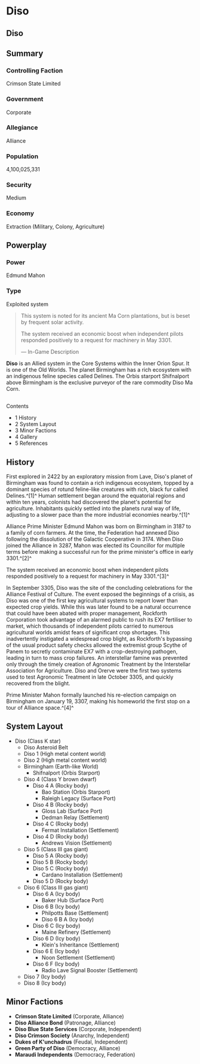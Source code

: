 # Diso
## Diso

		

## Summary

### Controlling Faction

Crimson State Limited

### Government

Corporate

### Allegiance

Alliance

### Population

4,100,025,331

### Security

Medium

### Economy

Extraction (Military, Colony, Agriculture)

## Powerplay

### Power

Edmund Mahon

### Type

Exploited system

> 
> 
> This system is noted for its ancient Ma Corn plantations, but is beset by frequent solar activity.
> 
> The system received an economic boost when independent pilots responded positively to a request for machinery in May 3301.
> 
> 
> — In-Game Description
> 

**Diso** is an Allied system in the Core Systems within the Inner Orion Spur. It is one of the Old Worlds. The planet Birmingham has a rich ecosystem with an indigenous feline species called Delines. The Orbis starport Shifnalport above Birmingham is the exclusive purveyor of the rare commodity Diso Ma Corn. 

## 

Contents

- 1 History
- 2 System Layout
- 3 Minor Factions
- 4 Gallery
- 5 References

## History

First explored in 2422 by an exploratory mission from Lave, Diso's planet of Birmingham was found to contain a rich indigenous ecosystem, topped by a dominant species of rotund feline-like creatures with rich, black fur called Delines.^[1]^ Human settlement began around the equatorial regions and within ten years, colonists had discovered the planet's potential for agriculture. Inhabitants quickly settled into the planets rural way of life, adjusting to a slower pace than the more industrial economies nearby.^[1]^

Alliance Prime Minister Edmund Mahon was born on Birmingham in 3187 to a family of corn farmers. At the time, the Federation had annexed Diso following the dissolution of the Galactic Cooperative in 3174. When Diso joined the Alliance in 3287, Mahon was elected its Councillor for multiple terms before making a successful run for the prime minister's office in early 3301.^[2]^

The system received an economic boost when independent pilots responded positively to a request for machinery in May 3301.^[3]^

In September 3305, Diso was the site of the concluding celebrations for the Alliance Festival of Culture. The event exposed the beginnings of a crisis, as Diso was one of the first key agricultural systems to report lower than expected crop yields. While this was later found to be a natural occurrence that could have been abated with proper management, Rockforth Corporation took advantage of an alarmed public to rush its EX7 fertiliser to market, which thousands of independent pilots carried to numerous agricultural worlds amidst fears of significant crop shortages. This inadvertently instigated a widespread crop blight, as Rockforth's bypassing of the usual product safety checks allowed the extremist group Scythe of Panem to secretly contaminate EX7 with a crop-destroying pathogen, leading in turn to mass crop failures. An interstellar famine was prevented only through the timely creation of Agronomic Treatment by the Interstellar Association for Agriculture. Diso and Orerve were the first two systems used to test Agronomic Treatment in late October 3305, and quickly recovered from the blight.

Prime Minister Mahon formally launched his re-election campaign on Birmingham on January 19, 3307, making his homeworld the first stop on a tour of Alliance space.^[4]^

## System Layout

- Diso (Class K star)
    - Diso Asteroid Belt
    - Diso 1 (High metal content world)
    - Diso 2 (High metal content world)
    - Birmingham (Earth-like World)
        - Shifnalport (Orbis Starport)
    - Diso 4 (Class Y brown dwarf)
        - Diso 4 A (Rocky body)
            - Bao Station (Orbis Starport)
            - Raleigh Legacy (Surface Port)
        - Diso 4 B (Rocky body)
            - Gloss Lab (Surface Port)
            - Dedman Relay (Settlement)
        - Diso 4 C (Rocky body)
            - Fermat Installation (Settlement)
        - Diso 4 D (Rocky body)
            - Andrews Vision (Settlement)
    - Diso 5 (Class III gas giant)
        - Diso 5 A (Rocky body)
        - Diso 5 B (Rocky body)
        - Diso 5 C (Rocky body)
            - Cardano Installation (Settlement)
        - Diso 5 D (Rocky body)
    - Diso 6 (Class III gas giant)
        - Diso 6 A (Icy body)
            - Baker Hub (Surface Port)
        - Diso 6 B (Icy body)
            - Philpotts Base (Settlement)
            - Diso 6 B A (Icy body)
        - Diso 6 C (Icy body)
            - Maine Refinery (Settlement)
        - Diso 6 D (Icy body)
            - Klein's Inheritance (Settlement)
        - Diso 6 E (Icy body)
            - Noon Settlement (Settlement)
        - Diso 6 F (Icy body)
            - Radio Lave Signal Booster (Settlement)
    - Diso 7 (Icy body)
    - Diso 8 (Icy body)

## Minor Factions

- **Crimson State Limited** (Corporate, Alliance)
- **Diso Alliance Bond** (Patronage, Alliance)
- **Diso Blue State Services** (Corporate, Independent)
- **Diso Crimson Society** (Anarchy, Independent)
- **Dukes of K'unchadrus** (Feudal, Independent)
- **Green Party of Diso** (Democracy, Alliance)
- **Maraudi Independents** (Democracy, Federation)